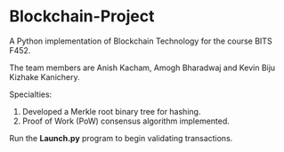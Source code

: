 # Blockchain-Project
A Python implementation of Blockchain Technology for the course BITS F452.

The team members are Anish Kacham, Amogh Bharadwaj and Kevin Biju Kizhake Kanichery.

Specialties:
1) Developed a Merkle root binary tree for hashing.
2) Proof of Work (PoW) consensus algorithm implemented.

Run the **Launch.py** program to begin validating transactions.
